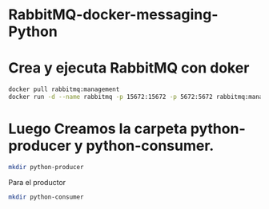 # RabbitMQ-docker-messaging-Python

# Crea y ejecuta RabbitMQ con doker

```bash
docker pull rabbitmq:management
docker run -d --name rabbitmq -p 15672:15672 -p 5672:5672 rabbitmq:management
```


# Luego Creamos la carpeta python-producer y python-consumer.
```bash
mkdir python-producer
```
Para el productor 
```bash
mkdir python-consumer
```